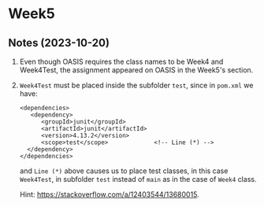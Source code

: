 # Week5

## Notes (2023-10-20)

1. Even though OASIS requires the class
   names to be Week4 and Week4Test, the
   assignment appeared on OASIS in the
   Week5's section.

2. `Week4Test` must be placed inside the
   subfolder `test`, since in `pom.xml`
   we have:

      ```
      <dependencies>
         <dependency>
            <groupId>junit</groupId>
            <artifactId>junit</artifactId>
            <version>4.13.2</version>
            <scope>test</scope>             <!-- Line (*) -->
        </dependency>
      </dependencies>
      ```

   and `Line (*)` above causes us to
   place test classes, in this case
   `Week4Test`, in subfolder `test`
   instead of `main` as in the case
   of `Week4` class.

   Hint: <https://stackoverflow.com/a/12403544/13680015>.
